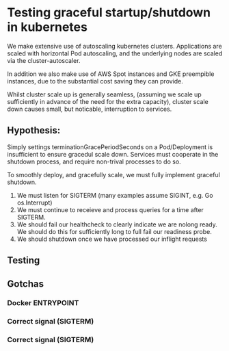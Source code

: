 # Testing graceful startup/shutdown in kubernetes

We make extensive use of autoscaling kubernetes clusters. Applications are
scaled with horizontal Pod autoscaling, and the underlying nodes are scaled via
the cluster-autoscaler.

In addition we also make use of AWS Spot instances and GKE preempible instances,
due to the substantial cost saving they can provide.

Whilst cluster scale up is generally seamless, (assuming we scale up
sufficiently in advance of the need for the extra capacity), cluster scale down
causes small, but noticable, interruption to services.

## Hypothesis:

Simply settings terminationGracePeriodSeconds on a Pod/Deployment is
insufficient to ensure gracedul scale down. Services must cooperate in the 
shutdown process, and require non-trival processes to do so.

To smoothly deploy, and gracefully scale, we must fully implement graceful
shutdown.

1. We must listen for SIGTERM (many examples assume SIGINT, e.g. Go
   os.Interrupt)
2. We must continue to receieve and process queries for a time after SIGTERM.
3. We should fail our healthcheck to clearly indicate we are nolong ready. We
   should do this for sufficiently long to full fail our readiness probe.
4. We should shutdown once we have processed our inflight requests

## Testing

## Gotchas

### Docker ENTRYPOINT

### Correct signal (SIGTERM)

### Correct signal (SIGTERM)






